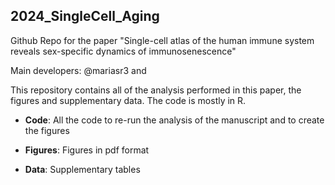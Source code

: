 ## 2024_SingleCell_Aging

Github Repo for the paper "Single-cell atlas of the human immune system reveals sex-specific dynamics of immunosenescence"

Main developers: @mariasr3 and 

This repository contains all of the analysis performed in this paper, the figures and supplementary data. The code is mostly in R. 

- **Code**: All the code to re-run the analysis of the manuscript and to create the figures 

- **Figures**: Figures in pdf format 

- **Data**: Supplementary tables 



